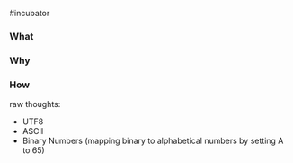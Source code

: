 #incubator

### What

### Why

### How 

raw thoughts: 
- UTF8
- ASCII
- Binary Numbers (mapping binary to alphabetical numbers by setting A to 65)